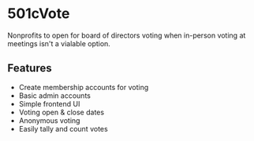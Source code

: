 # 501cVote
Nonprofits to open for board of directors voting when in-person voting at meetings isn't a vialable option.

## Features
* Create membership accounts for voting
* Basic admin accounts
* Simple frontend UI
* Voting open & close dates
* Anonymous voting
* Easily tally and count votes
